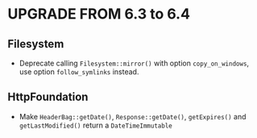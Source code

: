 UPGRADE FROM 6.3 to 6.4
=======================

Filesystem
----------

 * Deprecate calling `Filesystem::mirror()` with option `copy_on_windows`, use option `follow_symlinks` instead.

HttpFoundation
--------------

 * Make `HeaderBag::getDate()`, `Response::getDate()`, `getExpires()` and `getLastModified()` return a `DateTimeImmutable`
